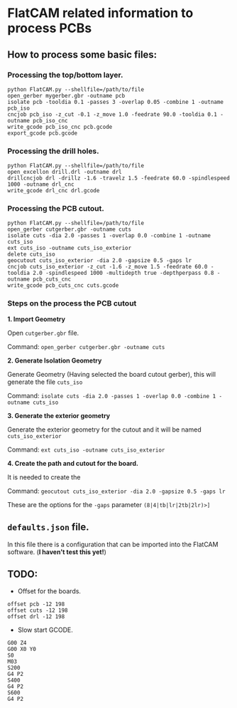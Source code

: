 # FlatCAM related information to process PCBs


## How to process some basic files:
### Processing the top/bottom layer.
```
python FlatCAM.py --shellfile=/path/to/file
open_gerber mygerber.gbr -outname pcb
isolate pcb -tooldia 0.1 -passes 3 -overlap 0.05 -combine 1 -outname pcb_iso
cncjob pcb_iso -z_cut -0.1 -z_move 1.0 -feedrate 90.0 -tooldia 0.1 -outname pcb_iso_cnc
write_gcode pcb_iso_cnc pcb.gcode
export_gcode pcb.gcode
```

### Processing the drill holes.
```
python FlatCAM.py --shellfile=/path/to/file
open_excellon drill.drl -outname drl
drillcncjob drl -drillz -1.6 -travelz 1.5 -feedrate 60.0 -spindlespeed 1000 -outname drl_cnc
write_gcode drl_cnc drl.gcode
```

### Processing the PCB cutout.
```
python FlatCAM.py --shellfile=/path/to/file
open_gerber cutgerber.gbr -outname cuts
isolate cuts -dia 2.0 -passes 1 -overlap 0.0 -combine 1 -outname cuts_iso
ext cuts_iso -outname cuts_iso_exterior
delete cuts_iso
geocutout cuts_iso_exterior -dia 2.0 -gapsize 0.5 -gaps lr 
cncjob cuts_iso_exterior -z_cut -1.6 -z_move 1.5 -feedrate 60.0 -tooldia 2.0 -spindlespeed 1000 -multidepth true -depthperpass 0.8 -outname pcb_cuts_cnc
write_gcode pcb_cuts_cnc cuts.gcode
```


### Steps on the process the PCB cutout

**1. Import Geometry**

Open `cutgerber.gbr` file.

Command: `open_gerber cutgerber.gbr -outname cuts`

**2. Generate Isolation Geometry**

Generate Geometry (Having selected the board cutout gerber), this will generate the file `cuts_iso`

Command: `isolate cuts -dia 2.0 -passes 1 -overlap 0.0 -combine 1 -outname cuts_iso`

**3. Generate the exterior geometry**

Generate the exterior geometry for the cutout and it will be named `cuts_iso_exterior`

Command: `ext cuts_iso -outname cuts_iso_exterior` 

**4. Create the path and cutout for the board.**

It is needed to create the 

Command: `geocutout cuts_iso_exterior -dia 2.0 -gapsize 0.5 -gaps lr`

These are the options for the `-gaps` parameter `(8|4|tb|lr|2tb|2lr)>]`



## `defaults.json` file.
In this file there is a configuration that can be imported into the FlatCAM software. (**I haven't test this yet!**)

## TODO:

* Offset for the boards.
```
offset pcb -12 198
offset cuts -12 198
offset drl -12 198
```
* Slow start GCODE.

```
G00 Z4
G00 X0 Y0
S0
M03
S200
G4 P2
S400
G4 P2
S600
G4 P2
```
